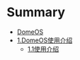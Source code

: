 # Summary

* [DomeOS](SUMMARY.md)
* [1.DomeOS使用介绍](chapter1.md)
   * [1.1使用介绍](11shi_yong_jie_shao.md)


